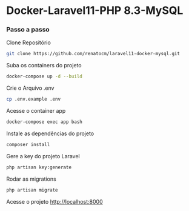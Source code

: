 
# Docker-Laravel11-PHP 8.3-MySQL

### Passo a passo
Clone Repositório
```sh
git clone https://github.com/renatocm/laravel11-docker-mysql.git
```

Suba os containers do projeto
```sh
docker-compose up -d --build
```

Crie o Arquivo .env
```sh
cp .env.example .env
```

Acesse o container app
```sh
docker-compose exec app bash
```

Instale as dependências do projeto
```sh
composer install
```

Gere a key do projeto Laravel
```sh
php artisan key:generate
```

Rodar as migrations
```sh
php artisan migrate
```

Acesse o projeto
[http://localhost:8000](http://localhost:8000)
